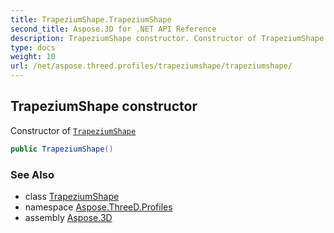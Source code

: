 ```yaml
---
title: TrapeziumShape.TrapeziumShape
second_title: Aspose.3D for .NET API Reference
description: TrapeziumShape constructor. Constructor of TrapeziumShape
type: docs
weight: 10
url: /net/aspose.threed.profiles/trapeziumshape/trapeziumshape/
---
```

## TrapeziumShape constructor

Constructor of [`TrapeziumShape`](../)

```csharp
public TrapeziumShape()
```

### See Also

* class [TrapeziumShape](../)
* namespace [Aspose.ThreeD.Profiles](../../trapeziumshape/)
* assembly [Aspose.3D](../../../)


